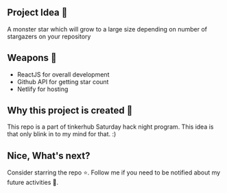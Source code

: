 ## Project Idea 🌠

A monster star which will grow to a large size depending on number of stargazers on your repository

## Weapons 🧤

- ReactJS for overall development
- Github API for getting star count
- Netlify for hosting

## Why this project is created 🤸

This repo is a part of tinkerhub  Saturday hack night program. This idea is that only blink in to my mind for that. :)

## Nice, What's next?

Consider starring the repo ⭐. Follow me if you need to be notified about my future activities 👬.
